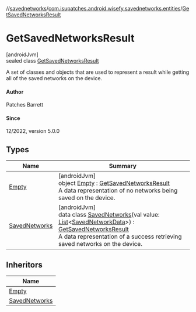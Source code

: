 //[savednetworks](../../../index.md)/[com.isupatches.android.wisefy.savednetworks.entities](../index.md)/[GetSavedNetworksResult](index.md)

# GetSavedNetworksResult

[androidJvm]\
sealed class [GetSavedNetworksResult](index.md)

A set of classes and objects that are used to represent a result while getting all of the saved networks on the device.

#### Author

Patches Barrett

#### Since

12/2022, version 5.0.0

## Types

| Name | Summary |
|---|---|
| [Empty](-empty/index.md) | [androidJvm]<br>object [Empty](-empty/index.md) : [GetSavedNetworksResult](index.md)<br>A data representation of no networks being saved on the device. |
| [SavedNetworks](-saved-networks/index.md) | [androidJvm]<br>data class [SavedNetworks](-saved-networks/index.md)(val value: [List](https://kotlinlang.org/api/latest/jvm/stdlib/kotlin.collections/-list/index.html)&lt;[SavedNetworkData](../-saved-network-data/index.md)&gt;) : [GetSavedNetworksResult](index.md)<br>A data representation of a success retrieving saved networks on the device. |

## Inheritors

| Name |
|---|
| [Empty](-empty/index.md) |
| [SavedNetworks](-saved-networks/index.md) |
